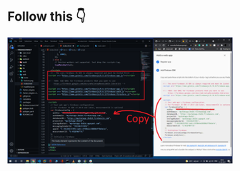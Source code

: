 # Follow this 👇


![alt text](https://github.com/ashishworkspace/firebase_connect_web_public_access/blob/web_image/Untitled.png?raw=true)
